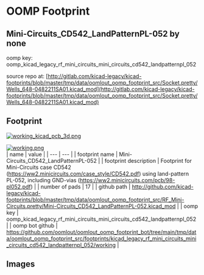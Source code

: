 # OOMP Footprint  
## Mini-Circuits_CD542_LandPatternPL-052  by none  
  
oomp key: oomp_kicad_legacy_rf_mini_circuits_mini_circuits_cd542_landpatternpl_052  
  
source repo at: [http://gitlab.com/kicad-legacy/kicad-footprints/blob/master/tmp/data/oomlout_oomp_footprint_src/Socket.pretty/Wells_648-0482211SA01.kicad_mod](http://gitlab.com/kicad-legacy/kicad-footprints/blob/master/tmp/data/oomlout_oomp_footprint_src/Socket.pretty/Wells_648-0482211SA01.kicad_mod)  
## Footprint  
  
[![working_kicad_pcb_3d.png](working_kicad_pcb_3d_600.png)](working_kicad_pcb_3d.png)  
  
[![working.png](working_600.png)](working.png)  
| name | value | 
| --- | --- | 
| footprint name | Mini-Circuits_CD542_LandPatternPL-052 | 
| footprint description | Footprint for Mini-Circuits case CD542 (https://ww2.minicircuits.com/case_style/CD542.pdf) using land-pattern PL-052, including GND-vias (https://ww2.minicircuits.com/pcb/98-pl052.pdf) | 
| number of pads | 17 | 
| github path | http://github.com/kicad-legacy/kicad-footprints/blob/master/tmp/data/oomlout_oomp_footprint_src/RF_Mini-Circuits.pretty/Mini-Circuits_CD542_LandPatternPL-052.kicad_mod | 
| oomp key | oomp_kicad_legacy_rf_mini_circuits_mini_circuits_cd542_landpatternpl_052 | 
| oomp bot github | https://github.com/oomlout/oomlout_oomp_footprint_bot/tree/main/tmp/data/oomlout_oomp_footprint_src/footprints/kicad_legacy_rf_mini_circuits_mini_circuits_cd542_landpatternpl_052/working | 
## Images  
